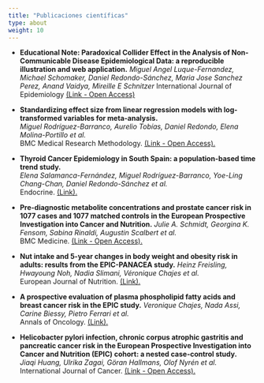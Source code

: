 ```yaml
---
title: "Publicaciones científicas"
type: about
weight: 10
---
```


* **Educational Note: Paradoxical Collider Effect in the Analysis of Non-Communicable Disease Epidemiological Data: a reproducible illustration and web application.**
*Miguel Angel Luque-Fernandez, Michael Schomaker, Daniel Redondo-Sánchez, Maria Jose Sanchez Perez, Anand Vaidya, Mireille E Schnitzer*
International Journal of Epidemiology [(Link - Open Access)](https://doi.org/10.1093/ije/dyy275)

* **Standardizing effect size from linear regression models with log-transformed variables for meta-analysis.**  
*Miguel Rodríguez-Barranco, Aurelio Tobías, Daniel Redondo, Elena Molina-Portillo et al.*  
BMC Medical Research Methodology. [(Link - Open Access).](https://doi.org/10.1186/s12874-017-0322-8)

* **Thyroid Cancer Epidemiology in South Spain: a population-based time trend study.**  
*Elena Salamanca-Fernández, Miguel Rodríguez-Barranco, Yoe-Ling Chang-Chan, Daniel Redondo-Sánchez et al.*  
Endocrine. [(Link).](https://doi.org/10.1007/s12020-018-1681-6)

* **Pre-diagnostic metabolite concentrations and prostate cancer risk in 1077 cases and 1077 matched controls in the European Prospective Investigation into Cancer and Nutrition.**
*Julie A. Schmidt, Georgina K. Fensom, Sabina Rinaldi, Augustin Scalbert et al.*  
BMC Medicine. [(Link - Open Access).](https://doi.org/10.1186/s12916-017-0885-6)

* **Nut intake and 5-year changes in body weight and obesity risk in adults: results from the EPIC-PANACEA study.**
*Heinz Freisling, Hwayoung Noh, Nadia Slimani, Véronique Chajes et al.*  
European Journal of Nutrition.  [(Link).](https://doi.org/10.1007/s00394-017-1513-0)

* **A prospective evaluation of plasma phospholipid fatty acids and breast cancer risk in the EPIC study.** *Veronique Chajes, Nada Assi, Carine Biessy, Pietro Ferrari et al.*  
Annals of Oncology. [(Link).](https://doi.org/10.1093/annonc/mdx482)

* **Helicobacter pylori infection, chronic corpus atrophic gastritis and pancreatic cancer risk in the European Prospective Investigation into Cancer and Nutrition (EPIC) cohort: a nested case-control study.**  
*Jiaqi Huang, Ulrika Zagai, Göran Hallmans, Olof Nyrén et al.*  
International Journal of Cancer. [(Link - Open Access).](https://doi.org/10.1002/ijc.30590)